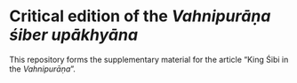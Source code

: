 # Critical edition of the _Vahnipurāṇa śiber upākhyāna_

This repository forms the supplementary material for the article “King Śibi in the _Vahnipurāṇa_”.
